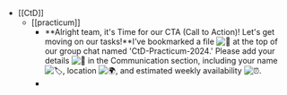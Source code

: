 - [[CtD]]
	- [[practicum]]
		- **Alright team, it's Time for our CTA (Call to Action)! Let's get moving on our tasks!**I’ve bookmarked a file ![:pushpin:](https://a.slack-edge.com/production-standard-emoji-assets/14.0/apple-medium/1f4cc@2x.png) at the top of our group chat named 'CtD-Practicum-2024.' Please add your details ![:memo:](https://a.slack-edge.com/production-standard-emoji-assets/14.0/apple-medium/1f4dd@2x.png) in the Communication section, including your name ![:label:](https://a.slack-edge.com/production-standard-emoji-assets/14.0/apple-medium/1f3f7-fe0f@2x.png), location ![:earth_africa:](https://a.slack-edge.com/production-standard-emoji-assets/14.0/apple-medium/1f30d@2x.png), and estimated weekly availability ![:alarm_clock:](https://a.slack-edge.com/production-standard-emoji-assets/14.0/apple-medium/23f0@2x.png).
		-